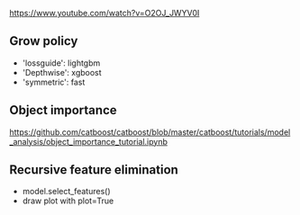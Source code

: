 https://www.youtube.com/watch?v=O2OJ_JWYV0I
## Grow policy
- 'lossguide': lightgbm
- 'Depthwise': xgboost
- 'symmetric': fast

## Object importance
https://github.com/catboost/catboost/blob/master/catboost/tutorials/model_analysis/object_importance_tutorial.ipynb

## Recursive feature elimination
- model.select_features()
- draw plot with plot=True